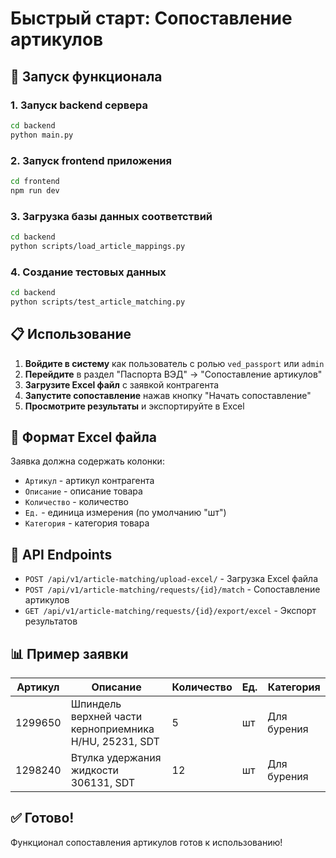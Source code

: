 # Быстрый старт: Сопоставление артикулов

## 🚀 Запуск функционала

### 1. Запуск backend сервера
```bash
cd backend
python main.py
```

### 2. Запуск frontend приложения
```bash
cd frontend
npm run dev
```

### 3. Загрузка базы данных соответствий
```bash
cd backend
python scripts/load_article_mappings.py
```

### 4. Создание тестовых данных
```bash
cd backend
python scripts/test_article_matching.py
```

## 📋 Использование

1. **Войдите в систему** как пользователь с ролью `ved_passport` или `admin`
2. **Перейдите** в раздел "Паспорта ВЭД" → "Сопоставление артикулов"
3. **Загрузите Excel файл** с заявкой контрагента
4. **Запустите сопоставление** нажав кнопку "Начать сопоставление"
5. **Просмотрите результаты** и экспортируйте в Excel

## 📁 Формат Excel файла

Заявка должна содержать колонки:
- `Артикул` - артикул контрагента
- `Описание` - описание товара  
- `Количество` - количество
- `Ед.` - единица измерения (по умолчанию "шт")
- `Категория` - категория товара

## 🔧 API Endpoints

- `POST /api/v1/article-matching/upload-excel/` - Загрузка Excel файла
- `POST /api/v1/article-matching/requests/{id}/match` - Сопоставление артикулов
- `GET /api/v1/article-matching/requests/{id}/export/excel` - Экспорт результатов

## 📊 Пример заявки

| Артикул | Описание | Количество | Ед. | Категория |
|---------|----------|------------|-----|-----------|
| 1299650 | Шпиндель верхней части керноприемника H/HU, 25231, SDT | 5 | шт | Для бурения |
| 1298240 | Втулка удержания жидкости 306131, SDT | 12 | шт | Для бурения |

## ✅ Готово!

Функционал сопоставления артикулов готов к использованию!



